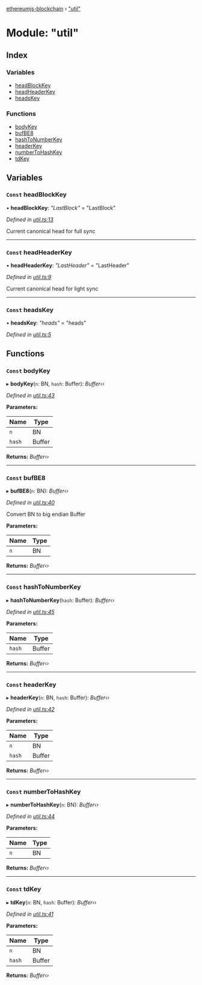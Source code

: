 [ethereumjs-blockchain](../README.md) › ["util"](_util_.md)

# Module: "util"

## Index

### Variables

* [headBlockKey](_util_.md#const-headblockkey)
* [headHeaderKey](_util_.md#const-headheaderkey)
* [headsKey](_util_.md#const-headskey)

### Functions

* [bodyKey](_util_.md#const-bodykey)
* [bufBE8](_util_.md#const-bufbe8)
* [hashToNumberKey](_util_.md#const-hashtonumberkey)
* [headerKey](_util_.md#const-headerkey)
* [numberToHashKey](_util_.md#const-numbertohashkey)
* [tdKey](_util_.md#const-tdkey)

## Variables

### `Const` headBlockKey

• **headBlockKey**: *"LastBlock"* = "LastBlock"

*Defined in [util.ts:13](https://github.com/ethereumjs/ethereumjs-vm/blob/master/packages/blockchain/src/util.ts#L13)*

Current canonical head for full sync

___

### `Const` headHeaderKey

• **headHeaderKey**: *"LastHeader"* = "LastHeader"

*Defined in [util.ts:9](https://github.com/ethereumjs/ethereumjs-vm/blob/master/packages/blockchain/src/util.ts#L9)*

Current canonical head for light sync

___

### `Const` headsKey

• **headsKey**: *"heads"* = "heads"

*Defined in [util.ts:5](https://github.com/ethereumjs/ethereumjs-vm/blob/master/packages/blockchain/src/util.ts#L5)*

## Functions

### `Const` bodyKey

▸ **bodyKey**(`n`: BN, `hash`: Buffer): *Buffer‹›*

*Defined in [util.ts:43](https://github.com/ethereumjs/ethereumjs-vm/blob/master/packages/blockchain/src/util.ts#L43)*

**Parameters:**

Name | Type |
------ | ------ |
`n` | BN |
`hash` | Buffer |

**Returns:** *Buffer‹›*

___

### `Const` bufBE8

▸ **bufBE8**(`n`: BN): *Buffer‹›*

*Defined in [util.ts:40](https://github.com/ethereumjs/ethereumjs-vm/blob/master/packages/blockchain/src/util.ts#L40)*

Convert BN to big endian Buffer

**Parameters:**

Name | Type |
------ | ------ |
`n` | BN |

**Returns:** *Buffer‹›*

___

### `Const` hashToNumberKey

▸ **hashToNumberKey**(`hash`: Buffer): *Buffer‹›*

*Defined in [util.ts:45](https://github.com/ethereumjs/ethereumjs-vm/blob/master/packages/blockchain/src/util.ts#L45)*

**Parameters:**

Name | Type |
------ | ------ |
`hash` | Buffer |

**Returns:** *Buffer‹›*

___

### `Const` headerKey

▸ **headerKey**(`n`: BN, `hash`: Buffer): *Buffer‹›*

*Defined in [util.ts:42](https://github.com/ethereumjs/ethereumjs-vm/blob/master/packages/blockchain/src/util.ts#L42)*

**Parameters:**

Name | Type |
------ | ------ |
`n` | BN |
`hash` | Buffer |

**Returns:** *Buffer‹›*

___

### `Const` numberToHashKey

▸ **numberToHashKey**(`n`: BN): *Buffer‹›*

*Defined in [util.ts:44](https://github.com/ethereumjs/ethereumjs-vm/blob/master/packages/blockchain/src/util.ts#L44)*

**Parameters:**

Name | Type |
------ | ------ |
`n` | BN |

**Returns:** *Buffer‹›*

___

### `Const` tdKey

▸ **tdKey**(`n`: BN, `hash`: Buffer): *Buffer‹›*

*Defined in [util.ts:41](https://github.com/ethereumjs/ethereumjs-vm/blob/master/packages/blockchain/src/util.ts#L41)*

**Parameters:**

Name | Type |
------ | ------ |
`n` | BN |
`hash` | Buffer |

**Returns:** *Buffer‹›*
